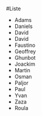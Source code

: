 #Liste

* Adams
* Daniels
* David
* David
* Faustino
* Geoffrey
* Ghunbot
* Joackim
* Martin
* Osman
* Paljor
* Paul
* Yvan
* Zaza
* Roula
